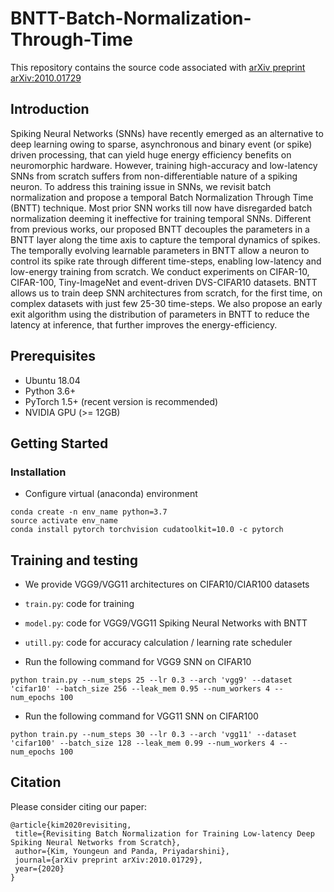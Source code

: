 # BNTT-Batch-Normalization-Through-Time

This repository contains the source code associated with [arXiv preprint arXiv:2010.01729][arXiv preprint arXiv:2010.01729]

[arXiv preprint arXiv:2010.01729]: https://arxiv.org/abs/2010.01729

## Introduction

Spiking Neural Networks (SNNs) have recently emerged as an alternative to deep learning owing to sparse, asynchronous and binary event (or spike) driven processing, that can yield huge energy efficiency benefits on neuromorphic hardware. However, training high-accuracy and low-latency SNNs from scratch suffers from non-differentiable nature of a spiking neuron. To address this training issue in SNNs, we revisit batch normalization and propose a temporal Batch Normalization Through Time (BNTT) technique. Most prior SNN works till now have disregarded batch normalization deeming it ineffective for training temporal SNNs. Different from previous works, our proposed BNTT decouples the parameters in a BNTT layer along the time axis to capture the temporal dynamics of spikes. The temporally evolving learnable parameters in BNTT allow a neuron to control its spike rate through different time-steps, enabling low-latency and low-energy training from scratch. We conduct experiments on CIFAR-10, CIFAR-100, Tiny-ImageNet and event-driven DVS-CIFAR10 datasets. BNTT allows us to train deep SNN architectures from scratch, for the first time, on complex datasets with just few 25-30 time-steps. We also propose an early exit algorithm using the distribution of parameters in BNTT to reduce the latency at inference, that further improves the energy-efficiency.


## Prerequisites
* Ubuntu 18.04    
* Python 3.6+    
* PyTorch 1.5+ (recent version is recommended)     
* NVIDIA GPU (>= 12GB)        

## Getting Started

### Installation
* Configure virtual (anaconda) environment
```
conda create -n env_name python=3.7
source activate env_name
conda install pytorch torchvision cudatoolkit=10.0 -c pytorch
```


## Training and testing

* We provide VGG9/VGG11 architectures on CIFAR10/CIAR100 datasets
* ```train.py```: code for training  
* ```model.py```: code for VGG9/VGG11 Spiking Neural Networks with BNTT  
* ```utill.py```: code for accuracy calculation / learning rate scheduler

*  Run the following command for VGG9 SNN on CIFAR10

```
python train.py --num_steps 25 --lr 0.3 --arch 'vgg9' --dataset 'cifar10' --batch_size 256 --leak_mem 0.95 --num_workers 4 --num_epochs 100
```

*  Run the following command for VGG11 SNN on CIFAR100

```
python train.py --num_steps 30 --lr 0.3 --arch 'vgg11' --dataset 'cifar100' --batch_size 128 --leak_mem 0.99 --num_workers 4 --num_epochs 100
```


## Citation
 
Please consider citing our paper:
 ```
 @article{kim2020revisiting,
  title={Revisiting Batch Normalization for Training Low-latency Deep Spiking Neural Networks from Scratch},
  author={Kim, Youngeun and Panda, Priyadarshini},
  journal={arXiv preprint arXiv:2010.01729},
  year={2020}
}
 ```
 
 

